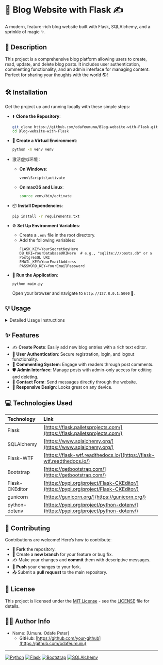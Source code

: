# 🚀 Blog Website with Flask ✍️

A modern, feature-rich blog website built with Flask, SQLAlchemy, and a sprinkle of magic ✨.

## 🌟 Description

This project is a comprehensive blog platform allowing users to create, read, update, and delete blog posts. It includes user authentication, commenting functionality, and an admin interface for managing content. Perfect for sharing your thoughts with the world 🌎!

## 🛠️ Installation

Get the project up and running locally with these simple steps:

- ⬇️ **Clone the Repository**:
  ```bash
  git clone https://github.com/odafeumunu/Blog-website-with-Flask.git
  cd Blog-website-with-Flask
  ```

- 🐍 **Create a Virtual Environment**:
  ```bash
  python -m venv venv
  ```

- 激活虚拟环境：
  - **On Windows**:
    ```bash
    venv\Scripts\activate
    ```
  - **On macOS and Linux**:
    ```bash
    source venv/bin/activate
    ```

- 📦 **Install Dependencies**:
  ```bash
  pip install -r requirements.txt
  ```

- ⚙️ **Set Up Environment Variables**:
  - Create a `.env` file in the root directory.
  - Add the following variables:
    ```
    FLASK_KEY=YourSecretKeyHere
    DB_URI=YourDatabaseURIHere  # e.g., "sqlite:///posts.db" or a PostgreSQL URI
    EMAIL_KEY=YourEmailAddress
    PASSWORD_KEY=YourEmailPassword
    ```

- 🚀 **Run the Application**:
  ```bash
  python main.py
  ```
  Open your browser and navigate to `http://127.0.0.1:5000` 🎉.

## 💡 Usage

<details>
<summary>Detailed Usage Instructions</summary>

1.  **Register/Login**:
    - Navigate to the `/register` or `/login` routes to create an account or log in.

2.  **View Posts**:
    - The homepage (`/`) displays all available blog posts.

3.  **Create a New Post (Admin Only)**:
    - Log in as an admin user (user ID 1).
    - Click on "Create New Post" to add a new blog entry.

4.  **Edit/Delete Posts (Admin Only)**:
    - While logged in as admin, you can edit or delete any post directly from the homepage or individual post page.

5.  **Add Comments**:
    - View a post and use the comment form to add your thoughts.

### Example: Creating a Post

1.  Log in as an admin.
2.  Click "Create New Post".
3.  Fill out the form with a title, subtitle, image URL, and content.
4.  Submit the form to publish the post.

### Screenshot: Post View

![Screenshot of a blog post](https://i.imgur.com/your-screenshot.png)
*(Replace with an actual screenshot)*

</details>

## ✨ Features

- ✍️ **Create Posts**: Easily add new blog entries with a rich text editor.
- 🔐 **User Authentication**: Secure registration, login, and logout functionality.
- 💬 **Commenting System**: Engage with readers through post comments.
- 🛡️ **Admin Interface**: Manage posts with admin-only access for editing and deleting.
- 📧 **Contact Form**: Send messages directly through the website.
- 🎨 **Responsive Design**: Looks great on any device.

## 💻 Technologies Used

| Technology    | Link                               |
| :------------ | :--------------------------------- |
| Flask         | [https://flask.palletsprojects.com/](https://flask.palletsprojects.com/) |
| SQLAlchemy    | [https://www.sqlalchemy.org/](https://www.sqlalchemy.org/)         |
| Flask-WTF     | [https://flask-wtf.readthedocs.io/](https://flask-wtf.readthedocs.io/)     |
| Bootstrap     | [https://getbootstrap.com/](https://getbootstrap.com/)           |
| Flask-CKEditor| [https://pypi.org/project/Flask-CKEditor/](https://pypi.org/project/Flask-CKEditor/) |
| gunicorn      | [https://gunicorn.org/](https://gunicorn.org/)      |
| python-dotenv | [https://pypi.org/project/python-dotenv/](https://pypi.org/project/python-dotenv/) |

## 🤝 Contributing

Contributions are welcome! Here’s how to contribute:

- 🍴 **Fork** the repository.
- 🌿 Create a **new branch** for your feature or bug fix.
- ✍️ Make your changes and **commit** them with descriptive messages.
- 🚀 **Push** your changes to your fork.
- 📤 Submit a **pull request** to the main repository.

## 📝 License

This project is licensed under the [MIT License](LICENSE) - see the [LICENSE](LICENSE) file for details.

## 👨‍💻 Author Info

- Name: [Umunu Odafe Peter]
  - GitHub:  [https://github.com/your-github](https://github.com/odafeumunu)

---

[![Python](https://img.shields.io/badge/python-3.6+-blue.svg)](https://www.python.org/downloads/)
[![Flask](https://img.shields.io/badge/Flask-%23000.svg?style=for-the-badge&logo=flask&logoColor=white)](https://flask.palletsprojects.com/)
[![Bootstrap](https://img.shields.io/badge/bootstrap-%238511FA.svg?style=for-the-badge&logo=bootstrap&logoColor=white)](https://getbootstrap.com/)
[![SQLAlchemy](https://img.shields.io/badge/SQLAlchemy-%23000.svg?style=for-the-badge&logo=SQLAlchemy&logoColor=white)](https://www.sqlalchemy.org/)